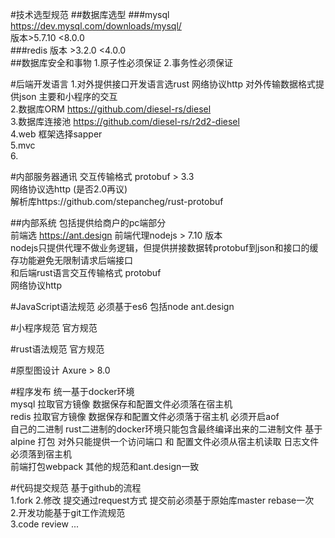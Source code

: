 #技术选型规范
##数据库选型
###mysql 
  https://dev.mysql.com/downloads/mysql/ </br>
  版本>5.7.10 <8.0.0</br>
###redis
 版本 >3.2.0  <4.0.0</br>
##数据库安全和事物
1.原子性必须保证
2.事务性必须保证
 
#后端开发语言
1.对外提供接口开发语言选rust  网络协议http 对外传输数据格式提供json 主要和小程序的交互</br>
2.数据库ORM https://github.com/diesel-rs/diesel   </br>
3.数据库连接池 https://github.com/diesel-rs/r2d2-diesel</br>
4.web 框架选择sapper </br>
5.mvc</br>
6.</br>

#内部服务器通讯
交互传输格式 protobuf > 3.3  </br>
网络协议选http (是否2.0再议) </br>
解析库https://github.com/stepancheg/rust-protobuf </br>


##内部系统 
包括提供给商户的pc端部分 </br>
前端选 https://ant.design 前端代理nodejs > 7.10 版本 </br>
nodejs只提供代理不做业务逻辑，但提供拼接数据转protobuf到json和接口的缓存功能避免无限制请求后端接口 </br>
和后端rust语言交互传输格式 protobuf </br>
网络协议http  </br>


#JavaScript语法规范
必须基于es6  包括node  ant.design

#小程序规范
官方规范

#rust语法规范
官方规范

#原型图设计
Axure > 8.0

#程序发布
统一基于docker环境</br>
mysql 拉取官方镜像 数据保存和配置文件必须落在宿主机</br>
redis 拉取官方镜像 数据保存和配置文件必须落于宿主机 必须开启aof </br>
自己的二进制 rust二进制的docker环境只能包含最终编译出来的二进制文件 基于 alpine 打包  对外只能提供一个访问端口 和 配置文件必须从宿主机读取 日志文件必须落到宿主机</br>
前端打包webpack  其他的规范和ant.design一致</br>


#代码提交规范
基于github的流程</br>
1.fork  2.修改 提交通过request方式  提交前必须基于原始库master rebase一次</br>
2.开发功能基于git工作流规范 </br>
3.code review ...</br>





 
